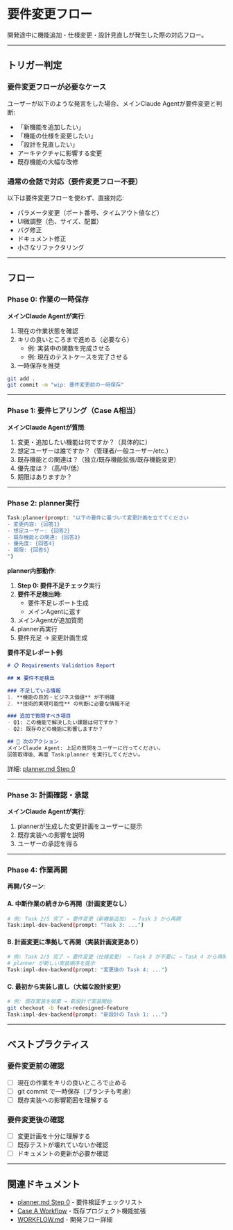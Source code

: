 # 要件変更フロー

開発途中に機能追加・仕様変更・設計見直しが発生した際の対応フロー。

---

## トリガー判定

### 要件変更フローが必要なケース

ユーザーが以下のような発言をした場合、メインClaude Agentが要件変更と判断:

- 「新機能を追加したい」
- 「機能の仕様を変更したい」
- 「設計を見直したい」
- アーキテクチャに影響する変更
- 既存機能の大幅な改修

### 通常の会話で対応（要件変更フロー不要）

以下は要件変更フローを使わず、直接対応:

- パラメータ変更（ポート番号、タイムアウト値など）
- UI微調整（色、サイズ、配置）
- バグ修正
- ドキュメント修正
- 小さなリファクタリング

---

## フロー

### Phase 0: 作業の一時保存

**メインClaude Agentが実行**:

1. 現在の作業状態を確認
2. キリの良いところまで進める（必要なら）
   - 例: 実装中の関数を完成させる
   - 例: 現在のテストケースを完了させる
3. 一時保存を推奨

```bash
git add .
git commit -m "wip: 要件変更前の一時保存"
```

---

### Phase 1: 要件ヒアリング（Case A相当）

**メインClaude Agentが質問**:

1. 変更・追加したい機能は何ですか？（具体的に）
2. 想定ユーザーは誰ですか？（管理者/一般ユーザー/etc.）
3. 既存機能との関連は？（独立/既存機能拡張/既存機能変更）
4. 優先度は？（高/中/低）
5. 期限はありますか？

---

### Phase 2: planner実行

```bash
Task:planner(prompt: "以下の要件に基づいて変更計画を立ててください
- 変更内容: {回答1}
- 想定ユーザー: {回答2}
- 既存機能との関連: {回答3}
- 優先度: {回答4}
- 期限: {回答5}
")
```

**planner内部動作**:

1. **Step 0: 要件不足チェック**実行
2. **要件不足検出時**:
   - 要件不足レポート生成
   - メインAgentに返す
3. メインAgentが追加質問
4. planner再実行
5. 要件充足 → 変更計画生成

**要件不足レポート例**:

```markdown
# 📋 Requirements Validation Report

## ❌ 要件不足検出

### 不足している情報
1. **機能の目的・ビジネス価値** が不明確
2. **技術的実現可能性** の判断に必要な情報不足

### 追加で質問すべき項目
- Q1: この機能で解決したい課題は何ですか？
- Q2: 既存のどの機能に影響しますか？

## 📌 次のアクション
メインClaude Agent: 上記の質問をユーザーに行ってください。
回答取得後、再度 Task:planner を実行してください。
```

詳細: [planner.md Step 0](../.claude/agents/planner.md)

---

### Phase 3: 計画確認・承認

**メインClaude Agentが実行**:

1. plannerが生成した変更計画をユーザーに提示
2. 既存実装への影響を説明
3. ユーザーの承認を得る

---

### Phase 4: 作業再開

**再開パターン**:

#### A. 中断作業の続きから再開（計画変更なし）

```bash
# 例: Task 2/5 完了 → 要件変更（新機能追加） → Task 3 から再開
Task:impl-dev-backend(prompt: "Task 3: ...")
```

#### B. 計画変更に準拠して再開（実装計画変更あり）

```bash
# 例: Task 2/5 完了 → 要件変更（仕様変更） → Task 3 が不要に → Task 4 から再開
# planner が新しい実装順序を提示
Task:impl-dev-backend(prompt: "変更後の Task 4: ...")
```

#### C. 最初から実装し直し（大幅な設計変更）

```bash
# 例: 既存実装を破棄 → 新設計で実装開始
git checkout -b feat-redesigned-feature
Task:impl-dev-backend(prompt: "新設計の Task 1: ...")
```

---

## ベストプラクティス

### 要件変更前の確認

- [ ] 現在の作業をキリの良いところで止める
- [ ] git commit で一時保存（ブランチも考慮）
- [ ] 既存実装への影響範囲を理解する

### 要件変更後の確認

- [ ] 変更計画を十分に理解する
- [ ] 既存テストが壊れていないか確認
- [ ] ドキュメントの更新が必要か確認

---

## 関連ドキュメント

- [planner.md Step 0](../.claude/agents/planner.md) - 要件検証チェックリスト
- [Case A Workflow](../.claude/workflows/case-a-existing-project.md) - 既存プロジェクト機能拡張
- [WORKFLOW.md](./WORKFLOW.md) - 開発フロー詳細

